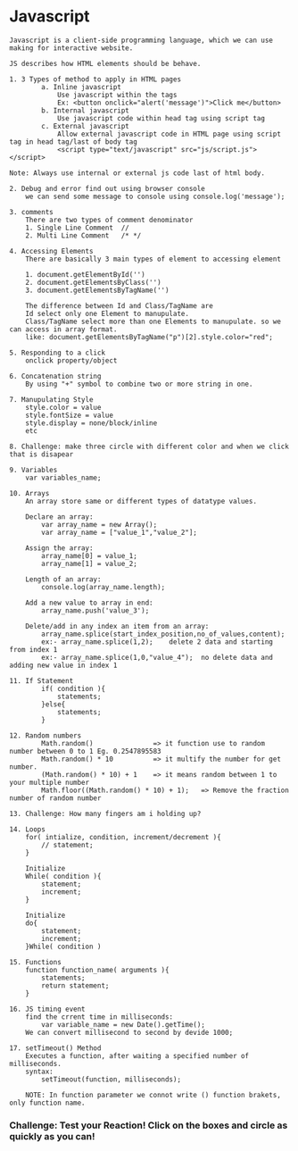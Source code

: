 # Javascript

	Javascript is a client-side programming language, which we can use making for interactive website.

	JS describes how HTML elements should be behave.

	1. 3 Types of method to apply in HTML pages 
			a. Inline javascript
				Use javascript within the tags
				Ex: <button onclick="alert('message')">Click me</button>
			b. Internal javascript
				Use javascript code within head tag using script tag
			c. External javascript
				Allow external javascript code in HTML page using script tag in head tag/last of body tag
				<script type="text/javascript" src="js/script.js"></script>

	Note: Always use internal or external js code last of html body.

	2. Debug and error find out using browser console
		we can send some message to console using console.log('message');

	3. comments
		There are two types of comment denominator
		1. Single Line Comment 	//
		2. Multi Line Comment	/* */

	4. Accessing Elements
		There are basically 3 main types of element to accessing element

		1. document.getElementById('')
		2. document.getElementsByClass('')
		3. document.getElementsByTagName('')

		The difference between Id and Class/TagName are 
		Id select only one Element to manupulate.
		Class/TagName select more than one Elements to manupulate. so we can access in array format.
		like: document.getElementsByTagName("p")[2].style.color="red";

	5. Responding to a click
		onclick property/object

	6. Concatenation string
		By using "+" symbol to combine two or more string in one.

	7. Manupulating Style
		style.color = value
		style.fontSize = value
		style.display = none/block/inline
		etc
	
	8. Challenge: make three circle with different color and when we click that is disapear

	9. Variables
		var variables_name;

	10. Arrays
		An array store same or different types of datatype values.

		Declare an array:
			var array_name = new Array();
			var array_name = ["value_1","value_2"];

		Assign the array:
			array_name[0] = value_1;
			array_name[1] = value_2;
	 
	 	Length of an array:
		 	console.log(array_name.length);

		Add a new value to array in end:
			array_name.push('value_3');

		Delete/add in any index an item from an array:
			array_name.splice(start_index_position,no_of_values,content);
			ex:- array_name.splice(1,2);	delete 2 data and starting from index 1
			ex:- array_name.splice(1,0,"value_4");	no delete data and adding new value in index 1
	
	11. If Statement
			if( condition ){
				statements;
			}else{
				statements;
			}

	12. Random numbers
			Math.random() 				=> it function use to random number between 0 to 1 Eg. 0.2547895583
			Math.random() * 10 			=> it multify the number for get number.
			(Math.random() * 10) + 1	=> it means random between 1 to your multiple number
			Math.floor((Math.random() * 10) + 1);	=> Remove the fraction number of random number

	13. Challenge: How many fingers am i holding up?

	14. Loops
		for( intialize, condition, increment/decrement ){
			// statement;
		}
	
		Initialize
		While( condition ){
			statement;
			increment;
		}

		Initialize
		do{
			statement;
			increment;
		}While( condition )

	15.	Functions
		function function_name( arguments ){
			statements;
			return statement;
		}	

	16. JS timing event
		find the crrent time in milliseconds:
			var variable_name = new Date().getTime();
		We can convert millisecond to second by devide 1000;

	17. setTimeout() Method
		Executes a function, after waiting a specified number of milliseconds.
		syntax:
			setTimeout(function, milliseconds);

		NOTE: In function parameter we connot write () function brakets, only function name.

### Challenge: Test your Reaction! Click on the boxes and circle as quickly as you can!	